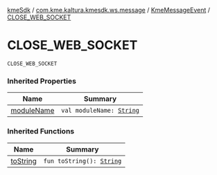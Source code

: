 [kmeSdk](../../index.md) / [com.kme.kaltura.kmesdk.ws.message](../index.md) / [KmeMessageEvent](index.md) / [CLOSE_WEB_SOCKET](./-c-l-o-s-e_-w-e-b_-s-o-c-k-e-t.md)

# CLOSE_WEB_SOCKET

`CLOSE_WEB_SOCKET`

### Inherited Properties

| Name | Summary |
|---|---|
| [moduleName](module-name.md) | `val moduleName: `[`String`](https://kotlinlang.org/api/latest/jvm/stdlib/kotlin/-string/index.html) |

### Inherited Functions

| Name | Summary |
|---|---|
| [toString](to-string.md) | `fun toString(): `[`String`](https://kotlinlang.org/api/latest/jvm/stdlib/kotlin/-string/index.html) |
